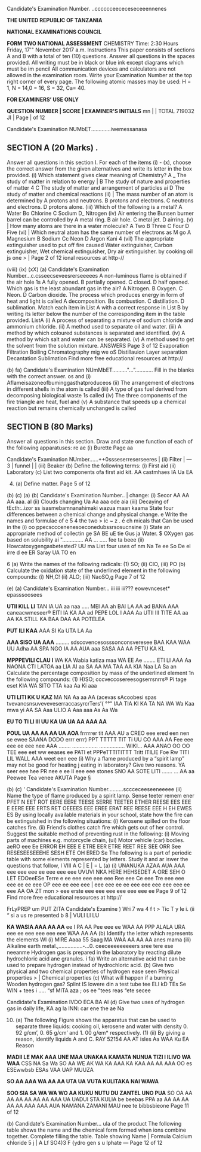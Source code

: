 Candidate's Examination Number. ..cccccceececeseceeennenes

**THE UNITED REPUBLIC OF TANZANIA**

**NATIONAL EXAMINATIONS COUNCIL**

**FORM TWO NATIONAL ASSESSMENT**
CHEMISTRY
Time: 2:30 Hours Friday, 17'" November 2017 a.m.
Instructions
This paper consists of sections A and B with a total of ten (10) questions.
Answer all questions in the spaces provided.
All writing must be in black or blue ink except diagrams which must be im pencil
All communication devices and calculators are not allowed in the examination room.
Write your Examination Number at the top right corner of every page.
The following atomic masses may be used: H = 1, N = 14,0 = 16, S = 32, Ca= 40.

**FOR EXAMINERS’ USE ONLY**

**QUESTION NUMBER | SCORE | EXAMINER'S INITIALS**
mn
|
|
TOTAL
719032
JI
|
Page | of 12

Candidate's Examination NUMbET.............iwemessanasa

## SECTION A (20 Marks) .
Answer all questions in this section
I. For each of the items (i) - (x), choose the correct answer from the given alternatives and write its letter in the box provided.
(i) Which statement gives clear meaning of Chemistry?
   A _ The study of matter in relation to energy |
   B The study of nature and properties of matter 4
   C The study of matter and arrangement of particles ai
   D The study of matter and chemical reactions
(ii) | The mass number of an atom is determined by
   A protons and neutrons.
   B protons and electrons.
   C neutrons and electrons.
   D protons alone.
(iii) Which of the following is a metal?
   A Water
Bo Chlorine
   C Sodium
D_ Nitrogen
(iv) Air entering the Bunsen burner barrel can be controlled by
   A metal ring.
   B air hole.
   C metal jet.
   D airring.
(v) | How many atoms are there in a water molecule?
   A Two
   B Three
   C Four
   D Five
(vi) | Which neutral atom has the same number of electrons as M go
   A Magnesium
   B Sodium
Cc Neon
   D Argon
Kani 4
(vil) The appropriate extinguisher used to put off fire caused
Water extinguisher,
Carbon extinguisher,
Wet chemical extinguisher,
Dry air extinguisher.
by cooking oil js one >
|
Page 2 of 12
ional resources at http-//

(viii)
(ix)
(xX)
(a)
Candidate's Examination Number...c.csseecseveesrerseeeees
   A non-luminous flame is obtained if the air hole 1s
   A fully opened.
   B partially opened.
   C closed.
   D half opened.
Which gas is the least abundant gas in the air?
   A Nitrogen.
   B Oxygen.
   C Neon.
   D Carbon dioxide.
The process which produces energy in form of heat and light is called
   A decomposition.
Bs combustion.
   C distillation.
   D sublimation.
Match each item in List A with a correct response in List B by writing its letter below the number of the corresponding item in the table provided.
ListA
(i) A process of separating a mixture of sodium chloride and ammonium chloride.
(ii) A method used to separate oil and water.
(iii) A method by which coloured substances is separated and identified.
(iv) A method by which salt and water can be separated.
(v) A method used to get the solvent from the solution mixture.
ANSWERS
Page 3 of 12
Evaporation
Filtration
Boiling
Chromatography mig we oS
Distillauion
Layer separation
Decantation
Sublimation
Find more free educational resources at http://

(b)
fa)
Candidate's Examination NUmMbET.........."...”............
Fill in the blanks with the correct answer.
os and
(i) Aflameisazoneofbuminggasthatproduceos
(ii) The arrangement of electrons in different shells in the atom is called
(iii) A type of gas fuel derived from decomposing biological waste 1s called
(iv) The three components of the fire triangle are heat, fuel and
(v) A substance that speeds up a chemical reaction but remains chemically unchanged is called

## SECTION B (80 Marks)
Answer all questions in this section.
Draw and state one function of each of the following apparatuses:
re ae
(i) Burette
Page aa

Candidate's Examination NUmber......++0ssseserreserseeres
| (ii) Filter | — 3 |
funnel | |
(iii) Beaker
(b) Define the following terms:
(i) First aid
(ii) Laboratory
(c) List two components ofa first aid kit.
AA castmhaes
IA Ua EA

4. (a) Define matter.
Page 5 of 12

(b)
(c)
(a)
(b)
Candidate's Examination Number..
| change:
(i) Secor AA AA AA aaa. al
(ii) Clouds changing Ua Aa aaa ode aia
(iii) Decaying of tEcth:..izor ss isasmebamnanahimaki wazua maan kaama
State four differences between a chemical change and physical change.
e
Write the names and formulae of e
5 4 the two > ic ~ z .
é ch micals that Can be used in the
(i) oo ppecscccenenesoeconedubssrsosucnsine
(i) State an appropriate method of collectin ge
SA BE uE tie Gus ja Water. $ OXygen gas based on solubility ai
"..............
AA
...
.....
fee ta beee
(ii) Howcatoxygengasbetested? UU ma
List four uses of nm Na Te ee
So De el irre d ee ER Saray
UA TO en

6 (a) Write the names of the following radicals:
(1) SO;
(ii) ClO,
(iii) PO
(b) Calculate the oxidation state of the underlined element in the following compounds:
(i) NH,C!
(ii) ALO;
(iii) NaoSO,g
Page 7 of 12

(e)
(a)
Candidate's Examination Number... iii iii iii???
eowevnceset*
epasssoosees

**UTII KILL LI**
TAN IA UA aa naa
.....
MEI AA ah
BAI LA AA ad
BANA AAA
caneacwmeseer®
EITI IA KA AA ad
PEPE LOL I AAA Aa
UTII III TITE AA aa
AA KA
STILL KA
BAA DAA AA
POTELEA

**PUT ILI KAA**
AAA SI Ka UTA LA Aa

**AAA SISO UA AAA**
.........
sdscovencesosssonconsveresee
BAA KAA
WAA UU Adha
AA SPA NGO IA AA AUA aaa
SASA AA AA
PETU KA KL

**MPPPEVILI CLAU I**
WA KA Wabia katiza maa WA EE Ae
........
ETI LI AAA Aa
NAONA CTI LATOA aa LIA AI aa
SA AA MA TAA AA KIA Naa LA Sa an
Calculate the percentage composition by mass of the underlined element 1n the following compounds:
(1) H)SO;
cccveccosereesogserrsnrrs®
Pi tage eset KIA WA SITO TTA kaa Aa Ki aaa

**UTI LITI KK U KAZ**
MA NA Aa aa AA (acevas sAcoobesi spas tvevancsnsuveveveserraccasyrcrTers’{ °°"
IAA TIA KI KA TA NA WA Wa Kaa mwa yi AA SA Aaa ULIO A Aaa aaa Aa Aa Wa

**EU TO TI LI III UU KA UA UA AA AAA AA**

**POUL UA AA AA AA UA AOA**
frrrrrer tit
AAA AU a
CREO eee ered een nen se ewee
SAANA DODO errr errr)
PPT TTTTT TIT Ti UU CO AAA AA
Fee eee eee ee eee nee AAA
........
.................
.................
WIKI...
AAA ANAO OO OO TEE eee eet ww eeases ee PATI et
PPPeTTTITITTT Tritt
ITILIE
Foe Rw TITI LIL
WALL AAA
weet een eee
(i) Why a flame produced by a “spirit lamp” may not be good for heating j eating in laboratory? Give two reasons. YA
seer eee hee
PR nee e ee II eee eee stones
SNO AA
SOTE
LITI
.......
...
AA
aa
Peewee
Tea venee
AKUTA
Page §

(b)
(c)
' Candidate's Examination Number..........sccceceeseeneeeee
(ii) Name the type of flame produced by a spirit lamp.
Sense teeter remem ener
PFET N EET ROT EERE EERE TEESE SERRE TEETER ETHER REESE EES EEE E EERE EEE ERTS RET OEEEES EEE EREE ERAT REE REESE EEE H EH EWES ES
By using locally available materials in your school, state how the fire can be extinguished in the following situations:
(i) Kerosene spilled on the floor catches fire.
(ii) Friend’s clothes catch fire which gets out of her control.
Suggest the suitable method of preventing rust in the following:
(i) Moving parts of machines e.g. motorcycle chain,
(ui) Motor vehicle (car) bodies.
aeRO eee Ee ERROR EH EEE E ETRE EER ETRE REET REE SEE ORR See RESESEESEEEHE SESH ETE OH ERED Se
The following is a part of periodic table with some elements represented by letters. Study it and ar iswer the questions that follow,
I VIII
A
   C |
   E |
= L
(a) (i)
UNANUKA AZAA AUA AAA eee eee eee ee eee eee eee
UVUVI NKA HERE HEHSEDET A ORE SEH O LET EDOeeESe
Terre e ee eee eee eee eee Ree eee Ce eee
Tre eee eee eee ee ee eee OP eee ee eee eee |
eee eee ee ee eee eee eee eee eee ee eee AA OA
ZT mon >
eee erste eee eee eee eee eee eee ee
Page 9 of 12
Find more free educational resources at http://

FrLyPREP
um PUT ZITA
Candidate's Examine
) Wri 7 wa 4 f t > Tic T y le i.
(ii “ si a us re presented b 8 |
VULI LI LU

**KA WASIA AAA AA AA**
ee I
PA AA Pee eee ee WAA AA
PPP ALALA
URA eee ee eee eee eee eee WAA AA AA
(b) Identify the letter which represents the elements WI
(i) MIRE Aaaa 55 Saag
MA WAA AA AA AA anes mama
(ili) Alkaline earth metal.,................-...0. ceeceeeeeeeeers sree tere ese neeanme
Hydrogen gas is prepared in the laboratory by reacting dilute hydrochloric acid ane granules. i fa) Write an alternative acid that can be used to prepare hydrogen instead of hydrochloric acid.
(b) Give two physical and two chemical properties of hydrogen ease seen
Physical properties > | Chemical properties
(c) What will happen if a burning Wooden hydrogen gas? Splint IS lowere din a test tube tee
ELI kD TEs Se WIN +
tees i
..... “sf
MITA aza ;
os ee "tees reas
“ete secee

Candidate's Examination IVDO ECA BA AI
(d) Give two uses of hydrogen gas in daily life,
KA ag la INN: car ene the ae Na

10. (a) The following Figure shows the apparatus that can be used to separate three liquids:
cooking oil, kerosene and water with density 0. 92 g/cm’, 0. 65 g/cm’ and 1. 00
g/em* respectively.
(1)
(ii) By giving a reason, identify liquids A and C.
RAY 52154 AA AT isIes
Aa WAA Ku EA
Reason

**MADII LE MAK AAA UNE MAA UNAKAA KAMATA NUNUA TIZI I ILIVO WA WAA**
CSS NA Sa Wa SO AA WE AK WA KA AAA KA KAA AA AA AAA OO es ESEwwbsb ESAs VAA UAP MUUZA

**SO AA AAA WA AA AA UTA UA VUTA KULITAKA NAI WAWA**

**SOO SIA SA WA WA WO AA KUKU NUTU DU ZANTEL UNO PUA**
SO OA AA AA AA AA AA AA AAA UA UADUI STA KULIA be beebas
PPA aa AA AA AA AA AA AAA AAA AUA NAMANA ZAMANI MAU nee te bibbsbieone
Page 11 of 12

(b)
Candidate's Examination Number...
ula of the product
The following table shows the name and the chemical form formed when ions combine together. Complete filling the table.
Table showing
Name | Formula
Calcium chloride
5
j
|
   A Lf SO4)3
F {ydro gen s u Iphate —
Page 12 of 12